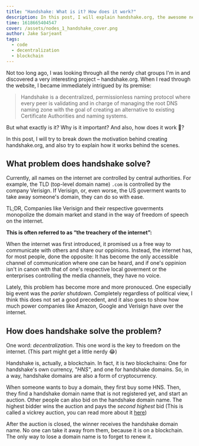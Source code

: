 ```yaml
---
title: "Handshake: What is it? How does it work?"
description: In this post, I will explain handshake.org, the awesome new experimental decentralized alternative to the DNS root zone.
time: 1618665404547
cover: /assets/nodes_1_handshake_cover.png
author: Jake Sarjeant
tags:
  - code
  - decentralization
  - blockchain
---
```


Not too long ago, I was looking through all the nerdy chat groups I'm in and discovered a very interesting project – handshake.org. When I read through the website, I became immediately intrigued by its premise:

> Handshake is a decentralized, permissionless naming protocol where every peer is validating and in charge of managing the root DNS naming zone with the goal of creating an alternative to existing Certificate Authorities and naming systems.

But what exactly is it? Why is it important? And also, how does it work 🤔?

In this post, I will try to break down the motivation behind creating handshake.org, and also try to explain how it works behind the scenes.

## What problem does handshake solve?
Currently, all names on the internet are controlled by central authorities. For example, the TLD (top-level domain name) `.com` is controlled by the company Verisign. If Verisign, or, even worse, the US goverment wants to take away someone's domain, they can do so with ease.

TL;DR, Companies like Verisign and their respective goverments monopolize the domain market and stand in the way of freedom of speech on the internet.

**This is often referred to as “the treachery of the internet”:**

When the internet was first introduced, it promised us a free way to communicate with others and share our oppinions. Instead, the internet has, for most people, done the opposite: It has become the only accessible channel of communication where one can be heard, and if one's oppinion isn't in canon with that of one's respective local goverment or the enterprises controlling the media channels, they have no voice.

Lately, this problem has become more and more pronouced. One especially big event was the *parler shutdown*. Completely regardless of political view, I think this does not set a good precedent, and it also goes to show how much power companies like Amazon, Google and Verisign have over the internet.

## How does handshake solve the problem?
One word: *decentralization*. This one word is the key to freedom on the internet. (This part might get a little nerdy 😂)

Handshake is, actually, a blockchain. In fact, it is *two* blockchains: One for handshake's own currency, *"HNS"*, and one for handshake domains. So, in a way, handshake domains are also a form of cryptocurrency.

When someone wants to buy a domain, they first buy some HNS. Then, they find a handshake domain name that is not registered yet, and start an auction. Other people can also bid on the handshake domain name. The highest bidder wins the auction and pays the *second highest* bid (This is called a vickrey auction, you can read more about it [here](https://en.wikipedia.org/wiki/vickrey_auction))

After the auction is closed, the winner receives the handshake domain name. No one can take it away from them, because it is on a blockchain. The only way to lose a domain name is to forget to renew it.
